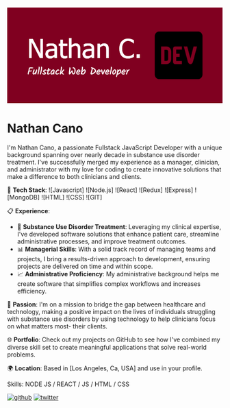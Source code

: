 ![Fullstack JavaScript Developer | 💼 Substance Use Disorder Treatment Expert](https://github.com/NathanSamuelCano/NathanSamuelCano/blob/main/github-header-image%20(3).png)

# Nathan Cano
I'm Nathan Cano, a passionate Fullstack JavaScript Developer with a unique background spanning over nearly decade in substance use disorder treatment. I've successfully merged my experience as a manager, clinician, and administrator with my love for coding to create innovative solutions that make a difference to both clinicians and clients.

🔧 **Tech Stack**: 
![Javascript]
![Node.js]
![React]
![Redux]
![Express]
![MongoDB]
![HTML]
![CSS]
![GIT]

📋 **Experience**: 
- 🏥 **Substance Use Disorder Treatment**: Leveraging my clinical expertise, I've developed software solutions that enhance patient care, streamline administrative processes, and improve treatment outcomes.
- 📊 **Managerial Skills**: With a solid track record of managing teams and projects, I bring a results-driven approach to development, ensuring projects are delivered on time and within scope.
- 📈 **Administrative Proficiency**: My administrative background helps me create software that simplifies complex workflows and increases efficiency.

🌟 **Passion**: I'm on a mission to bridge the gap between healthcare and technology, making a positive impact on the lives of individuals struggling with substance use disorders by using technology to help clinicians focus on what matters most- their clients.

🌐 **Portfolio**: Check out my projects on GitHub to see how I've combined my diverse skill set to create meaningful applications that solve real-world problems.

🌍 **Location**: Based in [Los Angeles, Ca, USA]
and use in your profile.

Skills: NODE JS / REACT / JS / HTML / CSS



[<img src='https://cdn.jsdelivr.net/npm/simple-icons@3.0.1/icons/github.svg' alt='github' height='40'>](https://github.com/NathanSamuelCanotwi)  [<img src='https://cdn.jsdelivr.net/npm/simple-icons@3.0.1/icons/twitter.svg' alt='twitter' height='40'>](https://twitter.com/scalablejoy)  

